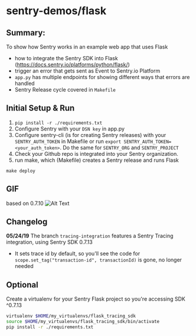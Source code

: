 # sentry-demos/flask

## Summary:
To show how Sentry works in an example web app that uses Flask
- how to integrate the Sentry SDK into Flask (https://docs.sentry.io/platforms/python/flask/)
- trigger an error that gets sent as Event to Sentry.io Platform
- `app.py` has multiple endpoints for showing different ways that errors are handled
- Sentry Release cycle covered in `Makefile`

## Initial Setup & Run
1. `pip install -r ./requirements.txt`
2. Configure Sentry with your `DSN key` in app.py
3. Configure sentry-cli (is for creating Sentry releases) with your `SENTRY_AUTH_TOKEN` in Makefile or run `export SENTRY_AUTH_TOKEN=<your_auth_token>`. Do the same for `SENTRY_ORG` and `SENTRY_PROJECT`
4. Check your Github repo is integrated into your Sentry organization.
5. run make, which (Makefile) creates a Sentry release and runs Flask
```
make deploy
```

## GIF
based on 0.7.10
![Alt Text](flask-demo.gif)

## Changelog
**05/24/19**
The branch `tracing-integration` features a Sentry Tracing integration, using Sentry SDK 0.7.13
- It sets trace id by default, so you'll see the code for `scope.set_tag("transaction-id", transactionId)` is gone, no longer needed

## Optional
Create a virtualenv for your Sentry Flask project so you're accessing SDK ^0.7.13
```bash
virtualenv $HOME/my_virtualenvs/flask_tracing_sdk
source $HOME/my_virtualenvs/flask_tracing_sdk/bin/activate
pip install -r ./requirements.txt
```